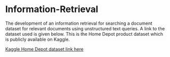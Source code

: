 # Information-Retrieval
The development of an information retrieval for searching a document dataset for relevant documents using unstructured text queries. A link to the dataset used is given below. This is the Home Depot product dataset which is publicly available on Kaggle.

[Kaggle Home Depot dataset link here](https://www.kaggle.com/c/home-depot-product-search-relevance/data)
